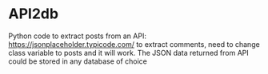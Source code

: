 # API2db
Python code to extract posts from an API: https://jsonplaceholder.typicode.com/
to extract comments, need to change class variable to posts and it will work. The JSON data returned from API could be stored in any database of choice
